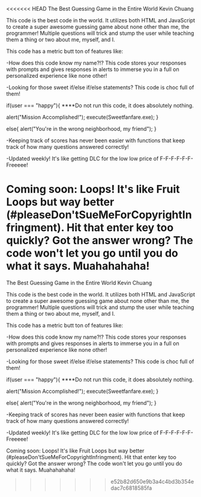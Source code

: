 <<<<<<< HEAD
The Best Guessing Game in the Entire World
Kevin Chuang

This code is the best code in the world. It utilizes both HTML and JavaScript to create a super awesome guessing game about none other than me, the programmer! Multiple questions will trick and stump the user while teaching them a thing or two about me, myself, and I.

This code has a metric butt ton of features like:

-How does this code know my name?!? This code stores your responses with prompts and gives responses in alerts to immerse you in a full on personalized experience like none other!

-Looking for those sweet if/else if/else statements? This code is choc full of them!

if(user === "happy"){                  ****Do not run this code, it does absolutely nothing.

alert("Mission Accomplished!");
execute(Sweetfanfare.exe);
}

else{
alert("You're in the wrong neighborhood, my friend");
}

-Keeping track of scores has never been easier with functions that keep track of how many questions answered correctly!

-Updated weekly! It's like getting DLC for the low low price of F-F-F-F-F-F-Freeeee!

Coming soon: Loops! It's like Fruit Loops but way better (#pleaseDon'tSueMeForCopyrightInfringment).
Hit that enter key too quickly? Got the answer wrong? The code won't let you go until you do
what it says. Muahahahaha!
=======
The Best Guessing Game in the Entire World
Kevin Chuang

This code is the best code in the world. It utilizes both HTML and JavaScript to create a super awesome guessing game about none other than me, the programmer! Multiple questions will trick and stump the user while teaching them a thing or two about me, myself, and I.

This code has a metric butt ton of features like:

-How does this code know my name?!? This code stores your responses with prompts and gives responses in alerts to immerse you in a full on personalized experience like none other!

-Looking for those sweet if/else if/else statements? This code is choc full of them!

if(user === "happy"){                  ****Do not run this code, it does absolutely nothing.

alert("Mission Accomplished!");
execute(Sweetfanfare.exe);
}

else{
alert("You're in the wrong neighborhood, my friend");
}

-Keeping track of scores has never been easier with functions that keep track of how many questions answered correctly!

-Updated weekly! It's like getting DLC for the low low price of F-F-F-F-F-F-Freeeee!

Coming soon: Loops! It's like Fruit Loops but way better (#pleaseDon'tSueMeForCopyrightInfringment).
Hit that enter key too quickly? Got the answer wrong? The code won't let you go until you do
what it says. Muahahahaha!
>>>>>>> e52b82d650e9b3a4c4bd3b354edac7c6818585fa
